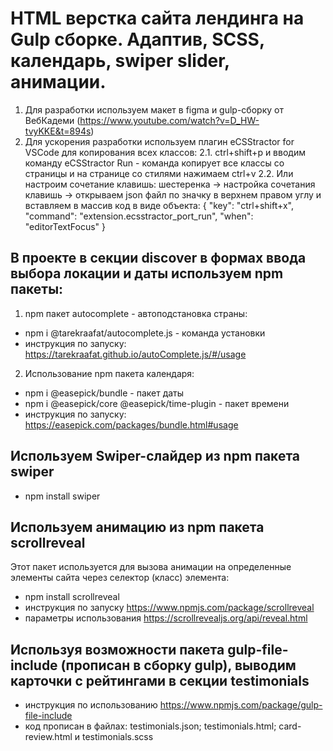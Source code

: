 # HTML верстка сайта лендинга на Gulp сборке. Адаптив, SCSS, календарь, swiper slider, анимации.

1. Для разработки используем макет в figma и gulp-сборку от ВебКадеми (https://www.youtube.com/watch?v=D_HW-tvyKKE&t=894s)
2. Для ускорения разработки используем плагин eCSStractor for VSCode для копирования всех классов:
   2.1. ctrl+shift+p и вводим команду eCSStractor Run - команда копирует все классы со страницы и на странице со стилями нажимаем ctrl+v
   2.2. Или настроим сочетание клавишь: шестеренка -> настройка сочетания клавишь -> открываем json файл по значку в верхнем правом углу и вставляем в массив код в виде объекта:
   {
   "key": "ctrl+shift+x",
   "command": "extension.ecsstractor_port_run",
   "when": "editorTextFocus"
   }

## В проекте в секции discover в формах ввода выбора локации и даты используем npm пакеты:

1. npm пакет autocomplete - автоподстановка страны:

-   npm i @tarekraafat/autocomplete.js - команда установки
-   инструкция по запуску: https://tarekraafat.github.io/autoComplete.js/#/usage

2. Использование npm пакета календаря:

-   npm i @easepick/bundle - пакет даты
-   npm i @easepick/core @easepick/time-plugin - пакет времени
-   инструкция по запуску: https://easepick.com/packages/bundle.html#usage

## Используем Swiper-слайдер из npm пакета swiper

-   npm install swiper

## Используем анимацию из npm пакета scrollreveal

Этот пакет используется для вызова анимации на определенные элементы сайта через селектор (класс) элемента:

-   npm install scrollreveal
-   инструкция по запуску https://www.npmjs.com/package/scrollreveal
-   параметры использования https://scrollrevealjs.org/api/reveal.html

## Используя возможности пакета gulp-file-include (прописан в сборку gulp), выводим карточки с рейтингами в секции testimonials

-   инструкция по использованию https://www.npmjs.com/package/gulp-file-include
-   код прописан в файлах: testimonials.json; testimonials.html; card-review.html и testimonials.scss
